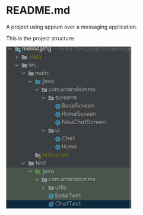 # README.md
A project using appium over a messaging application.

This is the project structure:

<img src='project_structure.png'>
